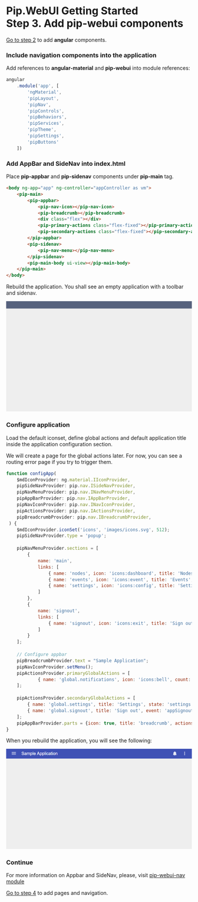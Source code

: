 # Pip.WebUI Getting Started <br/> Step 3. Add pip-webui components

[Go to step 2](https://github.com/pip-webui/pip-webui-sample/blob/master/step2/Readme.md) to add **angular** components.

### Include navigation components into the application

Add references to **angular-material** and **pip-webui** into module references:

```javascript
angular
    .module('app', [
        'ngMaterial',
        'pipLayout', 
        'pipNav', 
        'pipControls',
        'pipBehaviors',
        'pipServices', 
        'pipTheme',
        'pipSettings',
        'pipButtons'
    ])
```

### Add AppBar and SideNav into index.html

Place **pip-appbar** and **pip-sidenav** components under **pip-main** tag.

```html
<body ng-app="app" ng-controller="appController as vm">
    <pip-main>
        <pip-appbar>
            <pip-nav-icon></pip-nav-icon>
            <pip-breadcrumb></pip-breadcrumb>
            <div class="flex"></div>
            <pip-primary-actions class="flex-fixed"></pip-primary-actions>
            <pip-secondary-actions class="flex-fixed"></pip-secondary-actions>
        </pip-appbar>
        <pip-sidenav>
            <pip-nav-menu></pip-nav-menu>
        </pip-sidenav>
        <pip-main-body ui-view></pip-main-body>
    </pip-main>
</body>
```

Rebuild the application. You shall see an empty application with a toolbar and sidenav.

![navigation components](artifacts/navigation_components.png)

### Configure application

Load the default iconset, define global actions and default application title inside the application configuration section.

We will create a page for the global actions later. For now, you can see a routing error page if you try to trigger them.

```javascript
function configApp(
    $mdIconProvider: ng.material.IIconProvider, 
    pipSideNavProvider: pip.nav.ISideNavProvider, 
    pipNavMenuProvider: pip.nav.INavMenuProvider, 
    pipAppBarProvider: pip.nav.IAppBarProvider, 
    pipNavIconProvider: pip.nav.INavIconProvider,
    pipActionsProvider: pip.nav.IActionsProvider, 
    pipBreadcrumbProvider: pip.nav.IBreadcrumbProvider, 
 ) {
    $mdIconProvider.iconSet('icons', 'images/icons.svg', 512);
    pipSideNavProvider.type = 'popup';

    pipNavMenuProvider.sections = [
        {
            name: 'main',
            links: [
                { name: 'nodes', icon: 'icons:dashboard', title: 'Nodes', state: 'nodes' },
                { name: 'events', icon: 'icons:event', title: 'Events', state: 'events' },
                { name: 'settings', icon: 'icons:config', title: 'Settings', state: 'settings.appearance', parentState: 'settings' }
            ]
        },
        {
            name: 'signout',
            links: [
                { name: 'signout', icon: 'icons:exit', title: 'Sign out', event: 'appSignout' }
            ]
        }
    ];

    // Configure appbar    
    pipBreadcrumbProvider.text = "Sample Application";
    pipNavIconProvider.setMenu();
    pipActionsProvider.primaryGlobalActions = [
            { name: 'global.notifications', icon: 'icons:bell', count: 0, event: 'appNotificationsClicked', subActions: []  }
    ];

    pipActionsProvider.secondaryGlobalActions = [
        { name: 'global.settings', title: 'Settings', state: 'settings', subActions: [] },
        { name: 'global.signout', title: 'Sign out', event: 'appSignout', subActions: [] }
    ];
    pipAppBarProvider.parts = {icon: true, title: 'breadcrumb', actions: 'primary', menu: true };
}
```

When you rebuild the application, you will see the following:

![Page 3](artifacts/page3.png)

### Continue

For more information on Appbar and SideNav, please, visit [pip-webui-nav module](https://github.com/pip-webui/pip-webui-nav)

[Go to step 4](https://github.com/pip-webui/pip-webui-sample/blob/master/step4/) to add pages and navigation.
